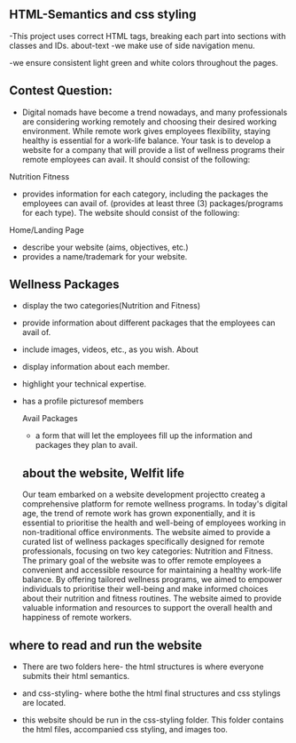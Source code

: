 ## HTML-Semantics and css styling

-This project uses correct HTML tags, breaking each part into sections with classes and IDs. about-text
-we make use of side navigation menu.

-we ensure consistent light green and white colors throughout the pages.

## Contest Question:

- Digital nomads have become a trend nowadays, and many professionals are considering working remotely and choosing their desired working environment.
  While remote work gives employees flexibility, staying healthy is essential for a work-life balance.
  Your task is to develop a website for a company that will provide a list of wellness programs their remote employees can avail. It should consist of the following:

Nutrition
Fitness

- provides information for each category, including the packages the employees can avail of. (provides at least three (3) packages/programs for each type). The website should consist of the following:

Home/Landing Page

- describe your website (aims, objectives, etc.)
- provides a name/trademark for your website.

## Wellness Packages

- display the two categories(Nutrition and Fitness)
- provide information about different packages that the employees can avail of.

- include images, videos, etc., as you wish.
  About
- display information about each member.
- highlight your technical expertise.
- has a profile picturesof members

  Avail Packages

  - a form that will let the employees fill up the information and packages they plan to avail.

  ## about the website, Welfit life

  Our team embarked on a website development projectto createg a
  comprehensive platform for remote wellness programs. In today's digital age, the trend of
  remote work has grown exponentially, and it is essential to prioritise the health and
  well-being of employees working in non-traditional office environments. The website aimed
  to provide a curated list of wellness packages specifically designed for remote professionals,
  focusing on two key categories: Nutrition and Fitness.
  The primary goal of the website was to offer remote employees a convenient and accessible
  resource for maintaining a healthy work-life balance. By offering tailored wellness programs,
  we aimed to empower individuals to prioritise their well-being and make informed choices
  about their nutrition and fitness routines. The website aimed to provide valuable information
  and resources to support the overall health and happiness of remote workers.

## where to read and run the website

- There are two folders here- the html structures is where everyone submits their html semantics.
- and css-styling- where bothe the html final structures and css stylings are located.

- this website should be run in the css-styling folder.
  This folder contains the html files, accompanied css styling, and images too.
